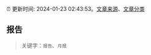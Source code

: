 :alarm_clock: 更新时间: 2024-01-23 02:43:53。[文章来源](/README.md)、[文章分类](/TAGS.md)

## 报告


> 关键字：`报告`、`月报`



